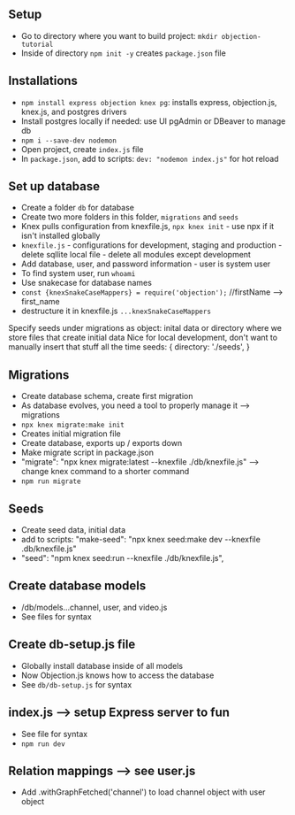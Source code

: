 ## Setup
 - Go to directory where you want to build project: `mkdir objection-tutorial`
 - Inside of directory `npm init -y` creates `package.json` file

## Installations
 - `npm install express objection knex pg`: installs express, objection.js, knex.js, and postgres drivers
 - Install postgres locally if needed: use UI pgAdmin or DBeaver to manage db
 - `npm i --save-dev nodemon`
 - Open project, create `index.js` file 
 - In `package.json`, add to scripts: `dev: "nodemon index.js"` for hot reload

## Set up database
 - Create a folder `db` for database
 - Create two more folders in this folder, `migrations` and `seeds`
 - Knex pulls configuration from knexfile.js, `npx knex init` - use npx if it isn't installed globally
 - `knexfile.js` - configurations for development, staging and production - delete sqllite local file - delete all modules except development
 - Add database, user, and password information - user is system user
 - To find system user, run `whoami`
 - Use snakecase for database names
 - `const {knexSnakeCaseMappers} = require('objection');` //firstName --> first_name
 - destructure it in knexfile.js `...knexSnakeCaseMappers`

Specify seeds under migrations as object: inital data or directory where we store files that create initial data
Nice for local development, don't want to manually insert that stuff all the time
seeds: {
    directory: './seeds',
} 

## Migrations
 - Create database schema, create first migration
 - As database evolves, you need a tool to properly manage it --> migrations
 - `npx knex migrate:make init`
 - Creates initial migration file
 - Create database, exports up / exports down
 - Make migrate script in package.json
 - "migrate": "npx knex migrate:latest --knexfile ./db/knexfile.js" --> change knex command to a shorter command
 - `npm run migrate`

## Seeds
 - Create seed data, initial data
 - add to scripts: "make-seed": "npx knex seed:make dev --knexfile .db/knexfile.js"
 - "seed": "npm knex seed:run --knexfile ./db/knexfile.js",

## Create database models
 - /db/models...channel, user, and video.js
 - See files for syntax

## Create db-setup.js file
 - Globally install database inside of all models
 - Now Objection.js knows how to access the database
 - See `db/db-setup.js` for syntax

## index.js --> setup Express server to fun
 - See file for syntax
 - `npm run dev`

## Relation mappings --> see user.js
 - Add .withGraphFetched('channel') to load channel object with user object